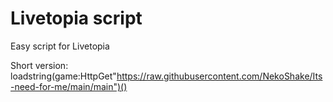 # Livetopia script
Easy script for Livetopia

Short version: loadstring(game:HttpGet"https://raw.githubusercontent.com/NekoShake/Its-need-for-me/main/main")()
